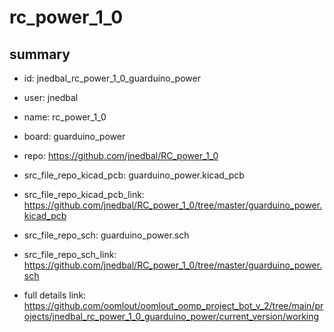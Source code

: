 # rc_power_1_0
 
## summary 
* id: jnedbal_rc_power_1_0_guarduino_power
* user: jnedbal
* name: rc_power_1_0
* board: guarduino_power
* repo: https://github.com/jnedbal/RC_power_1_0
* src_file_repo_kicad_pcb: guarduino_power.kicad_pcb
* src_file_repo_kicad_pcb_link: https://github.com/jnedbal/RC_power_1_0/tree/master/guarduino_power.kicad_pcb


* src_file_repo_sch: guarduino_power.sch
* src_file_repo_sch_link: https://github.com/jnedbal/RC_power_1_0/tree/master/guarduino_power.sch
* full details link: https://github.com/oomlout/oomlout_oomp_project_bot_v_2/tree/main/projects/jnedbal_rc_power_1_0_guarduino_power/current_version/working  







